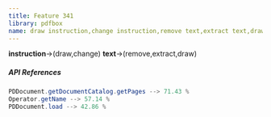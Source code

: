 ```yaml
---
title: Feature 341
library: pdfbox
name: draw instruction,change instruction,remove text,extract text,draw text
---
```


**instruction**->(draw,change) **text**->(remove,extract,draw) 

##### API References

```java
PDDocument.getDocumentCatalog.getPages --> 71.43 %
Operator.getName --> 57.14 %
PDDocument.load --> 42.86 %
```
